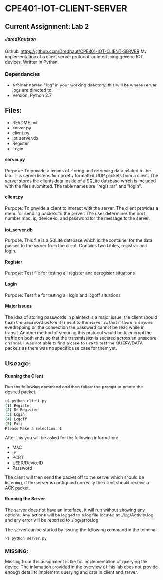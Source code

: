 # CPE401-IOT-CLIENT-SERVER
## Current Assignment: Lab 2
##### Jared Knutson
Github: https://github.com/DredNaut/CPE401-IOT-CLIENT-SERVER
My implementation of a client server protocol for interfacing generic IOT devices. Written in Python.

### Dependancies
- a folder named "log" in your working directory, this will be where server logs are
directed to.
- Version: Python 2.7

## Files:
- README.md
- server.py
- client.py
- iot_server.db
- Register
- Login

#### server.py
Purpose: To provide a means of storing and retrieving data related to
the lab. This server listens for corretly formatted UDP packets from a client.
The server stores the clients data inside of a SQLite database which
is included with the files submitted. The table names are "registrar" and
"login".

#### client.py
Purpose: To provide a client to interact with the server. The client provides
a menu for sending packets to the server. The user determines the port number
mac, ip, device-id, and password for the message to the server.

#### iot_server.db
Purpose: This file is a SQLite database which is the container for the data
passed to the server from the client. Contains two tables, registrar and login.

#### Register
Purpose: Test file for testing all register and deregister situations

#### Login
Purpose: Test file for testing all login and logoff situations

#### Major Issues
The idea of storing passwords in plaintext is a major issue, the client should
hash the password before it is sent to the server so that if there is anyone evedropping on the
connection the password cannot be read while in transit. Another method of securing this protocol
would be to encrypt the traffic on both ends so that the transmission is secured across an unsecure
channel. I was not able to find a case to use to test the QUERY/DATA packets as there was no specific
use case for them yet. 

## Useage:
#### Running the Client
Run the following command and then follow the prompt to create the desired packet.

```bash 
>$ python client.py
(1) Register
(2) De-Register
(3) Login
(4) Logoff
(5) Exit
Please Make a Selection: 1
```

After this you will be asked for the following information:
- MAC
- IP
- PORT
- USER/DeviceID
- Password

The client will then send the packet off to the server which should be listening,
 if the server is configured correctly the client should receive a ACK packet.


#### Running the Server
The server does not have an interface, it will run without showing any options.
Any actions will be logged to a log file located at ./log/Activity.log and
any error will be reported to ./log/error.log

The server can be started by issuing the following command in the terminal
```bash
>$ python server.py
```

### MISSING:
Missing from this assignment is the full implementation of querying the device.
The infomation provided in the overview of this lab does not provide enough detail
to implement querying and data in client and server.
